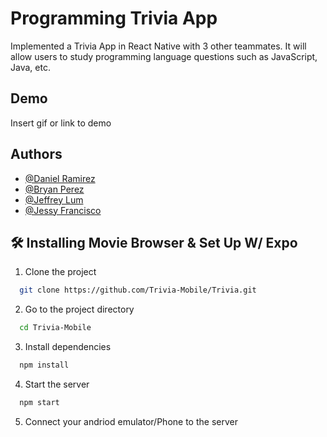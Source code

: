
# Programming Trivia App

Implemented a Trivia App in React Native with 3 other teammates. It will allow users to
study programming language questions such as JavaScript, Java, etc.
## Demo

Insert gif or link to demo

  
## Authors

- [@Daniel Ramirez](https://github.com/Dramir99)
- [@Bryan Perez](https://github.com/bperez28)
- [@Jeffrey Lum](https://github.com/JeffreyLum)
- [@Jessy Francisco](https://github.com/Jfranc90)
## 🛠 Installing Movie Browser & Set Up W/ Expo

1. Clone the project

```bash
  git clone https://github.com/Trivia-Mobile/Trivia.git
```

2. Go to the project directory

```bash
  cd Trivia-Mobile
```

3. Install dependencies

```bash
  npm install
```

4. Start the server

```bash
  npm start
```

5. Connect your andriod emulator/Phone to the server
